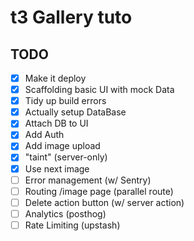 # t3 Gallery tuto

## TODO

- [x] Make it deploy
- [x] Scaffolding basic UI with mock Data
- [x] Tidy up build errors
- [x] Actually setup DataBase
- [x] Attach DB to UI
- [x] Add Auth
- [x] Add image upload
- [x] "taint" (server-only)
- [x] Use next image
- [ ] Error management (w/ Sentry)
- [ ] Routing /image page (parallel route)
- [ ] Delete action button (w/ server action)
- [ ] Analytics (posthog)
- [ ] Rate Limiting (upstash)
